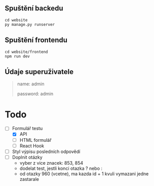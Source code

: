 ## Spuštění backedu
    cd website
    py manage.py runserver

## Spuštění frontendu
    cd website/frontend
    npm run dev

## Údaje superuživatele

>name: admin
>
>password: admin

# Todo
- [ ] Formulář testu
    - [x] API
    - [ ] HTML formulář
    - [ ] React Hook
- [ ] Styl výpisu posledních odpovědí
- [ ] Doplnit otázky
    - vyber z vice znacek: 853, 854
    - dodelat test, jestli konci otazka ? nebo :
    - od otazky 960 (vcetne), ma kazda id + 1 kvuli vymazani jedne zastarale